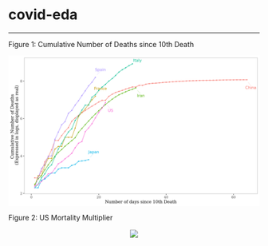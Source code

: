 # covid-eda

----------------------------

Figure 1: Cumulative Number of Deaths since 10th Death

<p align="center">

<img align="center" width="800" src="https://github.com/johnwoodill/covid-eda/raw/master/figures/1-World-Rate.png?raw=true">

Figure 2: US Mortality Multiplier

<p align="center">

<img align="center" width="800" src="https://github.com/johnwoodill/covid-eda/raw/master/figures/2-US-Mortality-Mulitiplier.png?raw=true">